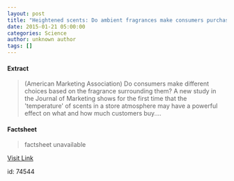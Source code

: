 ```yaml
---
layout: post
title: "Heightened scents: Do ambient fragrances make consumers purchase more?"
date: 2015-01-21 05:00:00
categories: Science
author: unknown author
tags: []
---
```



#### Extract
>(American Marketing Association) Do consumers make different choices based on the fragrance surrounding them? A new study in the Journal of Marketing shows for the first time that the 'temperature' of scents in a store atmosphere may have a powerful effect on what and how much customers buy....

#### Factsheet
>factsheet unavailable

[Visit Link](http://www.eurekalert.org/pub_releases/2015-01/ama-hsd012115.php)

id:   74544
